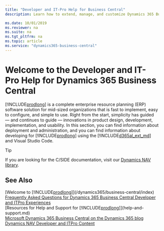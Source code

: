 ```yaml
---
title: "Developer and IT-Pro Help for Business Central"
description: Learn how to extend, manage, and customize Dynamics 365 Business Central

ms.date: 10/01/2019
ms.reviewer: na
ms.suite: na
ms.tgt_pltfrm: na
ms.topic: article
ms.service: "dynamics365-business-central"
---
```

# Welcome to the Developer and IT-Pro Help for Dynamics 365 Business Central

[!INCLUDE[prodlong](includes/prodlong.md)] is a complete enterprise resource planning (ERP) software solution for mid-sized organizations that is fast to implement, easy to configure, and simple to use. Right from the start, simplicity has guided — and continues to guide — innovations in product design, development, implementation, and usability. In this section, you can find information about deployment and administration, and you can find information about developing for [!INCLUDE[prodlong](includes/prodlong.md)] using the [!INCLUDE[d365al_ext_md](includes/d365al_ext_md.md)] and Visual Studio Code.  

> [!TIP]  
> If you are looking for the C/SIDE documentation, visit our [Dynamics NAV library](/dynamics-nav/development).

## See Also

[Welcome to [!INCLUDE[prodlong](includes/prodlong.md)]](/dynamics365/business-central/index)  
[Frequently Asked Questions for Dynamics 365 Business Central Developer and ITPro Experiences](faq.md)  
[Resources for Help and Support for [!INCLUDE[prodlong](includes/prodlong.md)]](help-and-support.md)  
[Microsoft Dynamics 365 Business Central on the Dynamics 365 blog](https://cloudblogs.microsoft.com/dynamics365/it/product/business-central/)  
[Dynamics NAV Developer and ITPro Content](/dynamics-nav/index)  
